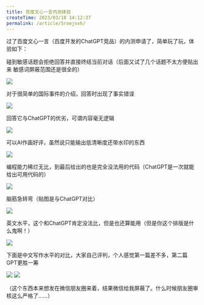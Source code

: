 ```yaml
---
title: 百度文心一言内测体验
createTime: 2023/03/18 14:12:37
permalink: /article/5roejnxh/
---
```


过了百度文心一言（百度开发的ChatGPT竞品）的内测申请了，简单玩了玩，体验如下：

​碰到敏感话题会拒绝回答并直接终结当前对话（后面又试了几个话题不太方便贴出来 敏感词屏蔽范围还是很全的）

![](../images/d8a367c26b51d9dbaf53bf4fe2a13917.png)

​对于很简单的国际事件的介绍，回答时出现了事实错误

![](../images/d8a367c26b51d9dbaf53bf4fe2a13917.png)

​回答它与ChatGPT的优劣，可谓内容毫无逻辑

![](../images/d8a367c26b51d9dbaf53bf4fe2a13917.png)

​可以AI作画好评，虽然说只能输出低清晰度还带水印的东西

![](../images/d8a367c26b51d9dbaf53bf4fe2a13917.png)

编程能力稀烂无比，到最后给出的也是完全没法用的代码（ChatGPT是一次就能给出可用代码的）

![](../images/df2cd9e3abfb215c19a1fd7b62440a2b.png)

脑筋急转弯（贴图是与ChatGPT对比）

![](../images/d8a367c26b51d9dbaf53bf4fe2a13917.png)

英文水平，这个和ChatGPT肯定没法比，但是也还算能用（但是你这个排版是什么鬼啊！）

![](../images/d8a367c26b51d9dbaf53bf4fe2a13917.png)

下面是中文写作水平的对比，大家自己评判，个人感觉第一篇差不多，第二篇GPT更胜一筹

![](../images/dea7b5e7b989b6d0cda9b3cbf402437e.png)
![](../images/2c341d7a83970a4ffd51aa74e557e6fb.png)

（这个东西本来想发在微信朋友圈来着，结果微信给我屏蔽了。什么时候朋友圈审核这么严格了……）
